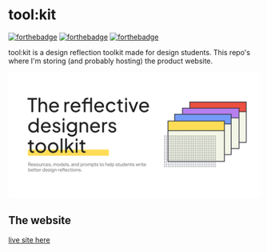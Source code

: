 # tool:kit

[![forthebadge](https://forthebadge.com/images/badges/uses-html.svg)](https://forthebadge.com) [![forthebadge](https://forthebadge.com/images/badges/designed-in-ms-paint.svg)](https://forthebadge.com) [![forthebadge](https://forthebadge.com/images/badges/built-with-love.svg)](https://forthebadge.com) 


tool:kit is a design reflection toolkit made for design students. This repo's where I'm storing (and probably hosting) the product website.



![GtiHub cover for tool:kit](assets/cover.png)


## The website
[live site here](https://teranya.github.io/toolkit/)
